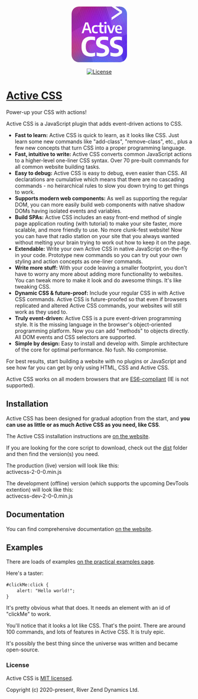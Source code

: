 <p align="center"><a href="https://activecss.org" target="_blank" rel="noopener noreferrer"><img src="https://github.com/Active-CSS/active-css/raw/master/logo/activecss-150.jpg" alt="Active CSS Logo" style="border-radius: 20px;"></a></p>
<p align="center">
  <a href="https://github.com/Active-CSS/active-css/blob/master/LICENSE"><img src="https://img.shields.io/badge/License-MIT-green.svg" alt="License"></a>
</p>

# [Active CSS](https://activecss.org/)

Power-up your CSS with actions!

Active CSS is a JavaScript plugin that adds event-driven actions to CSS.

* **Fast to learn:** Active CSS is quick to learn, as it looks like CSS. Just learn some new commands like "add-class", "remove-class", etc., plus a few new concepts that turn CSS into a proper programming language.
* **Fast, intuitive to write:** Active CSS converts common JavaScript actions to a higher-level one-liner CSS syntax. Over 70 pre-built commands for all common website building tasks.
* **Easy to debug:** Active CSS is easy to debug, even easier than CSS. All declarations are cumulative which means that there are no cascading commands - no heirarchical rules to slow you down trying to get things to work.
* **Supports modern web components:** As well as supporting the regular DOM, you can more easily build web components with native shadow DOMs having isolated events and variables.
* **Build SPAs:** Active CSS includes an easy front-end method of single page application routing (with tutorial) to make your site faster, more scalable, and more friendly to use. No more clunk-fest website! Now you can have that radio station on your site that you always wanted without melting your brain trying to work out how to keep it on the page.
* **Extendable:** Write your own Active CSS in native JavaScript on-the-fly in your code. Prototype new commands so you can try out your own styling and action concepts as one-liner commands.
* **Write more stuff:** With your code leaving a smaller footprint, you don't have to worry any more about adding more functionality to websites. You can tweak more to make it look and do awesome things. It's like tweaking CSS.
* **Dynamic CSS & future-proof:** Include your regular CSS in with Active CSS commands. Active CSS is future-proofed so that even if browsers replicated and altered Active CSS commands, your websites will still work as they used to.
* **Truly event-driven:** Active CSS is a pure event-driven programming style. It is the missing language in the browser's object-oriented programming platform. Now you can add "methods" to objects directly. All DOM events and CSS selectors are supported.
* **Simple by design:** Easy to install and develop with. Simple architecture of the core for optimal performance. No fush. No compromise.

For best results, start building a website with no plugins or JavaScript and see how far you can get by only using HTML, CSS and Active CSS.

Active CSS works on all modern browsers that are [ES6-compliant](http://kangax.github.io/compat-table/es6/) (IE is not supported).

## Installation

Active CSS has been designed for gradual adoption from the start, and **you can use as little or as much Active CSS as you need, like CSS**.

The Active CSS installation instructions are [on the website](https://activecss.org/manual/installation.html).

If you are looking for the core script to download, check out the [dist](https://github.com/Active-CSS/active-css/tree/master/dist) folder and then find the version(s) you need.

The production (live) version will look like this:<br>
activecss-2-0-0.min.js

The development (offline) version (which supports the upcoming DevTools extention) will look like this:<br>
activecss-dev-2-0-0.min.js

## Documentation

You can find comprehensive documentation [on the website](https://activecss.org).

## Examples

There are loads of examples [on the practical examples page](https://activecss.org/manual/practical-examples.html).

Here's a taster:

```
#clickMe:click {
    alert: "Hello world!";
}
```

It's pretty obvious what that does. It needs an element with an id of "clickMe" to work.

You'll notice that it looks a lot like CSS. That's the point. There are around 100 commands, and lots of features in Active CSS. It is truly epic.

It's possibly the best thing since the universe was written and became open-source.

### License

Active CSS is [MIT licensed](./LICENSE).

Copyright (c) 2020-present, River Zend Dynamics Ltd.
